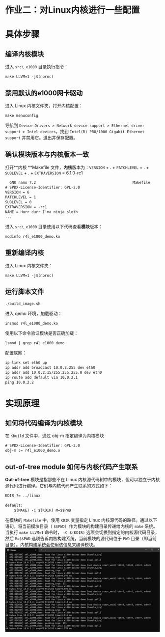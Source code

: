 # 作业二：对Linux内核进行一些配置   
# 具体步骤   
## 编译内核模块   
进入 `src\_e1000` 目录执行指令：   
```
make LLVM=1 -j$(nproc)

```
## 禁用默认的e1000网卡驱动   
进入 Linux 内核文件夹，打开内核配置：   
```
make menuconfig

```
导航到 `Device Drivers > Network device support > Ethernet driver support > Intel devices`，找到 `Intel(R) PRO/1000 Gigabit Ethernet support` 并禁用它。退出并保存配置。   
## 确认模块版本与内核版本一致   
打开**内核 **Makefile 文件，**内核**版本为：`VERSION` + . + `PATCHLEVEL` + . + `SUBLEVEL` + . + `EXTRAVERSION` = 6.1.0-rc1   
```
  GNU nano 7.2                                            Makefile                                                      # SPDX-License-Identifier: GPL-2.0
VERSION = 6
PATCHLEVEL = 1
SUBLEVEL = 0
EXTRAVERSION = -rc1
NAME = Hurr durr I'ma ninja sloth
...
```
 进入 `src\_e1000` 目录使用以下代码查看**模块**版本：   
```
modinfo r4l_e1000_demo.ko

```
## 重新编译内核   
进入 Linux 内核文件夹：   
```
make LLVM=1 -j$(nproc)
```
## 运行脚本文件   
```
./build_image.sh

```
进入 qemu 环境，加载驱动：   
```
insmod r4l_e1000_demo.ko
```
使用以下命令验证模块是否正确加载：   
```
lsmod | grep r4l_e1000_demo

```
配置联网：   
```
ip link set eth0 up
ip addr add broadcast 10.0.2.255 dev eth0
ip addr add 10.0.2.15/255.255.255.0 dev eth0 
ip route add default via 10.0.2.1
ping 10.0.2.2

```
# 实现原理   
## 如何将代码编译为内核模块   
在 `Kbuild` 文件中，通过 obj-m 指定编译为内核模块   
```
# SPDX-License-Identifier: GPL-2.0
obj-m := r4l_e1000_demo.o

```
## out-of-tree module 如何与内核代码产生联系   
**Out-of-tree** 模块是指那些不在 Linux 内核源代码树中的模块，但可以独立于内核源代码进行编译。它们与内核代码产生联系的方式如下：   
```
KDIR ?= ../linux

default:
	$(MAKE) -C $(KDIR) M=$$PWD

```
在模块的 `Makefile` 中，使用 `KDIR` 变量指定 Linux 内核源代码的路径。通过以下语句，将当前模块目录（ `$$PWD`）作为模块的构建目录传递给内核的 `make` 系统。当执行 `make LLVM=1` 命令时， `-C $(KDIR)` 选项会切换到指定的内核源代码目录，然后 `M=$$PWD` 选项告诉内核构建系统，当前模块的源代码位于 `PWD` 目录（即当前目录）。内核构建系统会使用该信息来编译模块。   
![屏幕截图 2024-07-17 173408.png](files\ping-mu-jie-tu-2024-07-17-173408.png)    
